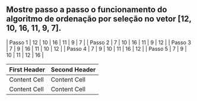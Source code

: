 ## Mostre passo a passo o funcionamento do algoritmo de ordenação por seleção no vetor [12, 10, 16, 11, 9, 7].


| Passo 1 | 12 | 10 | 16 | 11 | 9 | 7 |
| Passo 2 | 7 | 10 | 16 | 11 | 9 | 12 |
| Passo 3 | 7 | 9 | 16 | 11 | 10 | 12 |
| Passo 4 | 7 | 9 | 10 | 11 | 16 | 12 |
| Passo 5 | 7 | 9 | 10 | 11 | 12 | 16 |

| First Header  | Second Header |
| ------------- | ------------- |
| Content Cell  | Content Cell  |
| Content Cell  | Content Cell  |